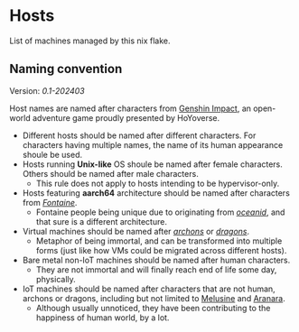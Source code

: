 # Hosts

List of machines managed by this nix flake.

## Naming convention

Version: *0.1-202403*

Host names are named after characters from [Genshin Impact](https://genshin.hoyoverse.com/en/), an open-world adventure game proudly presented by HoYoverse. 

* Different hosts should be named after different characters. For characters having multiple names, the name of its human appearance shoule be used.
* Hosts running **Unix-like** OS shoule be named after female characters. Others should be named after male characters. 
    * This rule does not apply to hosts intending to be hypervisor-only.
* Hosts featuring **aarch64** architecture should be named after characters from [*Fontaine*](https://genshin-impact.fandom.com/wiki/Fontaine). 
    * Fontaine people being unique due to originating from [*oceanid*](https://genshin-impact.fandom.com/wiki/Oceanid), and that sure is a different architecture.
* Virtual machines should be named after [*archons*](https://genshin-impact.fandom.com/wiki/The_Seven) or [*dragons*](https://genshin-impact.fandom.com/wiki/Dragon).
    * Metaphor of being immortal, and can be transformed into multiple forms (just like how VMs could be migrated across different hosts).
* Bare metal non-IoT machines should be named after human characters.
    * They are not immortal and will finally reach end of life some day, physically.
* IoT machines should be named after characters that are not human, archons or dragons, including but not limited to [Melusine](https://genshin-impact.fandom.com/wiki/Melusine) and [Aranara](https://genshin-impact.fandom.com/wiki/Aranara).
    * Although usually unnoticed, they have been contributing to the happiness of human world, by a lot.